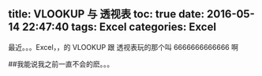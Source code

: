 title: VLOOKUP 与 透视表
toc: true
date: 2016-05-14 22:47:40
tags: Excel
categories: Excel
---

最近。。。Excel，，的 VLOOKUP 跟 透视表玩的那个叫 6666666666666 啊

##我能说我之前一直不会的麽。。。